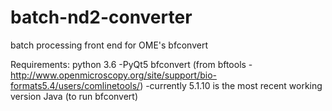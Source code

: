 # batch-nd2-converter
batch processing front end for OME's bfconvert

Requirements:
python 3.6
-PyQt5
bfconvert (from bftools - http://www.openmicroscopy.org/site/support/bio-formats5.4/users/comlinetools/)
-currently 5.1.10 is the most recent working version
Java (to run bfconvert)
